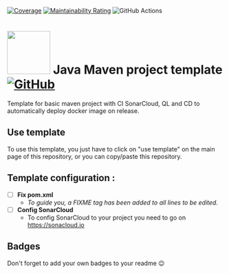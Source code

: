 [![Coverage](https://sonarcloud.io/api/project_badges/measure?project=MathieuSoysal_CodinGame-Puzzles-stats-library&metric=coverage)](https://sonarcloud.io/summary/new_code?id=MathieuSoysal_CodinGame-Puzzles-stats-library)
[![Maintainability Rating](https://sonarcloud.io/api/project_badges/measure?project=MathieuSoysal_CodinGame-Puzzles-stats-library&metric=sqale_rating)](https://sonarcloud.io/summary/new_code?id=MathieuSoysal_CodinGame-Puzzles-stats-library)
![GitHub Actions](https://github.com/MathieuSoysal/Java-Maven-Project-Template/workflows/Java%20CI%20with%20Maven/badge.svg)

# <img src="https://cdn.iconscout.com/icon/free/png-512/java-43-569305.png" width="100"> Java Maven project template [![GitHub](https://img.shields.io/badge/license-GNU%20General%20Public%20License%20v3.0-green)](https://github.com/MathieuSoysal/CodinGame-Puzzles-stats-library/blob/master/LICENSE)

Template for basic maven project with CI SonarCloud, QL and CD to automatically deploy docker image on release.

## Use template

To use this template, you just have to click on "use template" on the main page of this repository, or you can copy/paste this repository.

## Template configuration :

- [ ] **Fix pom.xml**
  - *To guide you, a FIXME tag has been added to all lines to be edited.*
- [ ] **Config SonarCloud**
  - To config SonarCloud to your project you need to go on https://sonacloud.io


## Badges

Don't forget to add your own badges to your readme 😉

